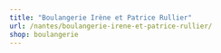 ```yaml
---
title: "Boulangerie Irène et Patrice Rullier"
url: /nantes/boulangerie-irene-et-patrice-rullier/
shop: boulangerie
---
```

